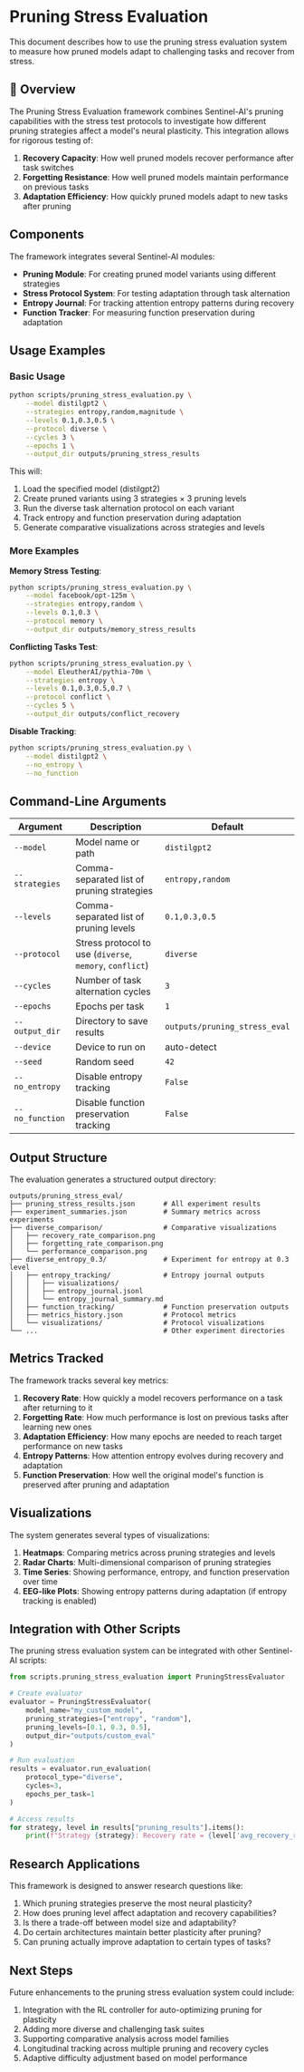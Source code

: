 # Pruning Stress Evaluation

This document describes how to use the pruning stress evaluation system to measure how pruned models adapt to challenging tasks and recover from stress.

## 👾 Overview

The Pruning Stress Evaluation framework combines Sentinel-AI's pruning capabilities with the stress test protocols to investigate how different pruning strategies affect a model's neural plasticity. This integration allows for rigorous testing of:

1. **Recovery Capacity**: How well pruned models recover performance after task switches
2. **Forgetting Resistance**: How well pruned models maintain performance on previous tasks
3. **Adaptation Efficiency**: How quickly pruned models adapt to new tasks after pruning

## Components

The framework integrates several Sentinel-AI modules:

- **Pruning Module**: For creating pruned model variants using different strategies
- **Stress Protocol System**: For testing adaptation through task alternation
- **Entropy Journal**: For tracking attention entropy patterns during recovery
- **Function Tracker**: For measuring function preservation during adaptation

## Usage Examples

### Basic Usage

```bash
python scripts/pruning_stress_evaluation.py \
    --model distilgpt2 \
    --strategies entropy,random,magnitude \
    --levels 0.1,0.3,0.5 \
    --protocol diverse \
    --cycles 3 \
    --epochs 1 \
    --output_dir outputs/pruning_stress_results
```

This will:
1. Load the specified model (distilgpt2)
2. Create pruned variants using 3 strategies × 3 pruning levels
3. Run the diverse task alternation protocol on each variant
4. Track entropy and function preservation during adaptation
5. Generate comparative visualizations across strategies and levels

### More Examples

**Memory Stress Testing**:
```bash
python scripts/pruning_stress_evaluation.py \
    --model facebook/opt-125m \
    --strategies entropy,random \
    --levels 0.1,0.3 \
    --protocol memory \
    --output_dir outputs/memory_stress_results
```

**Conflicting Tasks Test**:
```bash
python scripts/pruning_stress_evaluation.py \
    --model EleutherAI/pythia-70m \
    --strategies entropy \
    --levels 0.1,0.3,0.5,0.7 \
    --protocol conflict \
    --cycles 5 \
    --output_dir outputs/conflict_recovery
```

**Disable Tracking**:
```bash
python scripts/pruning_stress_evaluation.py \
    --model distilgpt2 \
    --no_entropy \
    --no_function
```

## Command-Line Arguments

| Argument | Description | Default |
|----------|-------------|---------|
| `--model` | Model name or path | `distilgpt2` |
| `--strategies` | Comma-separated list of pruning strategies | `entropy,random` |
| `--levels` | Comma-separated list of pruning levels | `0.1,0.3,0.5` |
| `--protocol` | Stress protocol to use (`diverse`, `memory`, `conflict`) | `diverse` |
| `--cycles` | Number of task alternation cycles | `3` |
| `--epochs` | Epochs per task | `1` |
| `--output_dir` | Directory to save results | `outputs/pruning_stress_eval` |
| `--device` | Device to run on | auto-detect |
| `--seed` | Random seed | `42` |
| `--no_entropy` | Disable entropy tracking | `False` |
| `--no_function` | Disable function preservation tracking | `False` |

## Output Structure

The evaluation generates a structured output directory:

```
outputs/pruning_stress_eval/
├── pruning_stress_results.json       # All experiment results
├── experiment_summaries.json         # Summary metrics across experiments
├── diverse_comparison/               # Comparative visualizations
│   ├── recovery_rate_comparison.png
│   ├── forgetting_rate_comparison.png
│   └── performance_comparison.png
├── diverse_entropy_0.3/              # Experiment for entropy at 0.3 level
│   ├── entropy_tracking/             # Entropy journal outputs
│   │   ├── visualizations/
│   │   ├── entropy_journal.jsonl
│   │   └── entropy_journal_summary.md
│   ├── function_tracking/            # Function preservation outputs
│   ├── metrics_history.json          # Protocol metrics
│   └── visualizations/               # Protocol visualizations
└── ...                               # Other experiment directories
```

## Metrics Tracked

The framework tracks several key metrics:

1. **Recovery Rate**: How quickly a model recovers performance on a task after returning to it
2. **Forgetting Rate**: How much performance is lost on previous tasks after learning new ones
3. **Adaptation Efficiency**: How many epochs are needed to reach target performance on new tasks
4. **Entropy Patterns**: How attention entropy evolves during recovery and adaptation
5. **Function Preservation**: How well the original model's function is preserved after pruning and adaptation

## Visualizations

The system generates several types of visualizations:

1. **Heatmaps**: Comparing metrics across pruning strategies and levels
2. **Radar Charts**: Multi-dimensional comparison of pruning strategies
3. **Time Series**: Showing performance, entropy, and function preservation over time
4. **EEG-like Plots**: Showing entropy patterns during adaptation (if entropy tracking is enabled)

## Integration with Other Scripts

The pruning stress evaluation system can be integrated with other Sentinel-AI scripts:

```python
from scripts.pruning_stress_evaluation import PruningStressEvaluator

# Create evaluator
evaluator = PruningStressEvaluator(
    model_name="my_custom_model",
    pruning_strategies=["entropy", "random"],
    pruning_levels=[0.1, 0.3, 0.5],
    output_dir="outputs/custom_eval"
)

# Run evaluation
results = evaluator.run_evaluation(
    protocol_type="diverse",
    cycles=3,
    epochs_per_task=1
)

# Access results
for strategy, level in results["pruning_results"].items():
    print(f"Strategy {strategy}: Recovery rate = {level['avg_recovery_rate']:.2f}")
```

## Research Applications

This framework is designed to answer research questions like:

1. Which pruning strategies preserve the most neural plasticity?
2. How does pruning level affect adaptation and recovery capabilities?
3. Is there a trade-off between model size and adaptability?
4. Do certain architectures maintain better plasticity after pruning?
5. Can pruning actually improve adaptation to certain types of tasks?

## Next Steps

Future enhancements to the pruning stress evaluation system could include:

1. Integration with the RL controller for auto-optimizing pruning for plasticity
2. Adding more diverse and challenging task suites
3. Supporting comparative analysis across model families
4. Longitudinal tracking across multiple pruning and recovery cycles
5. Adaptive difficulty adjustment based on model performance